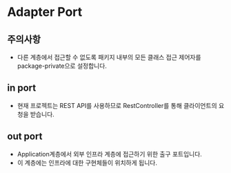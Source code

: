 # Adapter Port

## 주의사항
- 다른 계층에서 접근할 수 없도록 패키지 내부의 모든 클래스 접근 제어자를 package-private으로 설정합니다.

## in port
- 현재 프로젝트는 REST API를 사용하므로 RestController를 통해 클라이언트의 요청을 받습니다.

## out port
- Application계층에서 외부 인프라 계층에 접근하기 위한 출구 포트입니다.
- 이 계층에는 인프라에 대한 구현체들이 위치하게 됩니다.